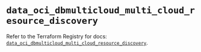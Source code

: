 # `data_oci_dbmulticloud_multi_cloud_resource_discovery`

Refer to the Terraform Registry for docs: [`data_oci_dbmulticloud_multi_cloud_resource_discovery`](https://registry.terraform.io/providers/hashicorp/oci/7.19.0/docs/data-sources/dbmulticloud_multi_cloud_resource_discovery).
